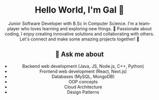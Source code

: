 
<div align="center"> 
  <h1>Hello World, I'm Gal 👋</h1>
  Junior Software Developer with B.Sc in Computer Science.
  I'm a team-player who loves learning and exploring new things. 
  🌟 Passionate about coding, I enjoy creating innovative solutions and collaborating with others. 
  Let's connect and make some amazing projects together! 🚀 

  ## 💬 Ask me about
- Backend web development (Java, JS, Node.js, C++, Python)
- Frontend web development (React, Next.js)
- Databases (MySQL, MongoDB)
- OOP concepts
- Cloud Architecture
- Design Patterns
</div>

